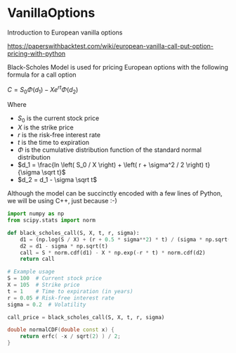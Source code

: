 # VanillaOptions
Introduction to European vanilla options

https://paperswithbacktest.com/wiki/european-vanilla-call-put-option-pricing-with-python

Black-Scholes Model is used for pricing European options with the following formula for a call option

$`C = S_0 \Phi \left( d_1 \right) - X e^{rt} \Phi \left( d_2 \right)`$

Where

* $`S_0`$ is the current stock price
* $`X`$ is the strike price
* $`r`$ is the risk-free interest rate
* $`t`$ is the time to expiration
* $`\Phi`$ is the cumulative distribution function of the standard normal distribution
* $`d_1 = \frac{ln \left( S_0 / X \right) + \left( r + \sigma^2 / 2  \right) t}{\sigma \sqrt t}`$
* $`d_2 = d_1 - \sigma \sqrt t`$

Although the model can be succinctly encoded with a few lines of Python, we will be using C++, just because :-)

```python
import numpy as np
from scipy.stats import norm

def black_scholes_call(S, X, t, r, sigma):
    d1 = (np.log(S / X) + (r + 0.5 * sigma**2) * t) / (sigma * np.sqrt(t))
    d2 = d1 - sigma * np.sqrt(t)
    call = S * norm.cdf(d1) - X * np.exp(-r * t) * norm.cdf(d2)
    return call

# Example usage
S = 100  # Current stock price
X = 105  # Strike price
t = 1    # Time to expiration (in years)
r = 0.05 # Risk-free interest rate
sigma = 0.2  # Volatility

call_price = black_scholes_call(S, X, t, r, sigma)
```


```c++
double normalCDF(double const x) {
    return erfc( -x / sqrt(2) ) / 2;
}
```

